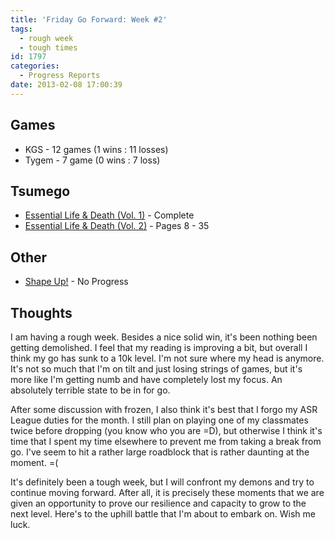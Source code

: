 ```yaml
---
title: 'Friday Go Forward: Week #2'
tags:
  - rough week
  - tough times
id: 1797
categories:
  - Progress Reports
date: 2013-02-08 17:00:39
---
```


## Games

*   KGS - 12 games (1 wins : 11 losses)
*   Tygem - 7 game (0 wins : 7 loss)

## Tsumego

*   <span style="text-decoration: underline;">Essential Life &amp; Death (Vol. 1)</span> - Complete
*   <span style="text-decoration: underline;">Essential Life &amp; Death (Vol. 2)</span> - Pages 8 - 35

## Other

*   <span style="text-decoration: underline;">Shape Up!</span> - No Progress

## Thoughts

I am having a rough week. Besides a nice solid win, it's been nothing been getting demolished. I feel that my reading is improving a bit, but overall I think my go has sunk to a 10k level. I'm not sure where my head is anymore. It's not so much that I'm on tilt and just losing strings of games, but it's more like I'm getting numb and have completely lost my focus. An absolutely terrible state to be in for go.

After some discussion with frozen, I also think it's best that I forgo my ASR League duties for the month. I still plan on playing one of my classmates twice before dropping (you know who you are =D), but otherwise I think it's time that I spent my time elsewhere to prevent me from taking a break from go. I've seem to hit a rather large roadblock that is rather daunting at the moment. =(

It's definitely been a tough week, but I will confront my demons and try to continue moving forward. After all, it is precisely these moments that we are given an opportunity to prove our resilience and capacity to grow to the next level. Here's to the uphill battle that I'm about to embark on. Wish me luck.